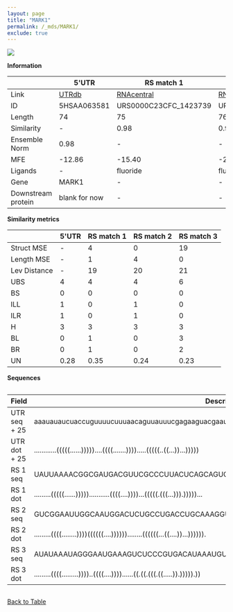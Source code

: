 ```yaml
---
layout: page
title: "MARK1"
permalink: /_mds/MARK1/
exclude: true
---
```




![](../../alns_9.28.22/aln_5HSAA063581_0.999.png?raw=true)


**Information**

| | 5'UTR       | RS match 1   | RS match 2  | RS match 3 |
| ---- | ----------- | ----------- | ----------- | ----------- |
| Link | <a href="http://utrdb.ba.itb.cnr.it/getutr/5HSAA063581/1" target="_blank" rel="noopener noreferrer">UTRdb</a>   | <a href="https://rnacentral.org/rna/URS0000C23CFC/1423739" target="_blank" rel="noopener noreferrer">RNAcentral</a>     |<a href="https://rnacentral.org/rna/URS0000C455B1/1231351" target="_blank" rel="noopener noreferrer">RNAcentral</a>  | <a href="https://rnacentral.org/rna/URS0002300B5C/137838" target="_blank" rel="noopener noreferrer">RNAcentral</a>   |
| ID | 5HSAA063581     | URS0000C23CFC_1423739     | URS0000C455B1_1231351     | URS0002300B5C_137838     |
| Length | 74     |  75    | 76   |  74    |
| Similarity | - | 0.98 | 0.97 | 0.97 |
| Ensemble Norm | 0.98 | - | - | - |
| MFE | -12.86 | -15.40 | -24.21 | -10.21 |
| Ligands | - | fluoride | fluoride | fluoride |
| Gene | MARK1 | - | - | - |
| Downstream protein | blank for now    |    -    | -  | - |


**Similarity metrics**

| | 5'UTR       | RS match 1   | RS match 2  | RS match 3 |
| ---- | ----------- | ----------- | ----------- | ----------- |
| Struct MSE | - | 4 | 0 | 19 |
| Length MSE | - | 1 | 4 | 0 |
| Lev Distance | - | 19 | 20 | 21 |
| UBS| 4 | 4 | 4 | 6 |
| BS | 0 | 0 | 0 | 0 |
| ILL | 1 | 0 | 1 | 0 |
| ILR | 1 | 0 | 1 | 0 |
| H | 3 | 3 | 3 | 3 |
| BL | 0 | 1 | 0 | 3 |
| BR | 0 | 1 | 0 | 2 |
| UN | 0.28 | 0.35 | 0.24 | 0.23 |

**Sequences**


<div style="overflow-x:auto;">

<table>
<colgroup>
<col width="30%" />
<col width="70%" />
</colgroup>
<thead>
<tr class="header">
<th>Field</th>
<th>Description</th>
</tr>
</thead>
<tbody>
<tr>
<td markdown="span">UTR seq + 25 </td>
<td markdown="span"> aaauauaucuaccuguuuucuuuaacaguuauuucgagaaguacgaauaATGTCGGCCCGGACGCCATTGCCGA </td>
</tr>
<tr>
<td markdown="span">UTR dot + 25  </td>
<td markdown="span"> ............(((((......)))))....((((.......)))).....(((((..((...))...)))))
</td>
</tr>


<tr>
<td markdown="span">RS 1 seq </td>
<td markdown="span"> UAUUAAAACGGCGAUGACGUUCGCCCUUACUCAGCAGUGUUAACACACCAAAGAGUUGAUGACGUCUACUUUAAC
</td>
</tr>


<tr>
<td markdown="span">RS 1 dot </td>
<td markdown="span"> .........(((((......)))))...........((((....))))...(((((.(((...))).)))))...
</td>
</tr>


<tr>
<td markdown="span">RS 2 seq </td>
<td markdown="span"> GUCGGAAUUGGCAAUGGACUCUGCCUGACCUGCAAAGGUCGAACCGCCCGCGAGGGCUGAUGAUUCCUACCUCGCC
</td>
</tr>


<tr>
<td markdown="span">RS 2 dot </td>
<td markdown="span"> .........((((........))))((((((....))))))........((((((...((....))...)))))).
</td>
</tr>


<tr>
<td markdown="span">RS 3 seq </td>
<td markdown="span"> AUAUAAAUAGGGAAUGAAAGUCUCCCGUGACAUAAAUGUCUAAACCGCUAUAUGCUGAUGACUUCUGUAAUUGC
</td>
</tr>


<tr>
<td markdown="span">RS 3 dot </td>
<td markdown="span"> .........((((.........))))..((((....))))......((.((.(((.((.....)).))))).))
</td>
</tr>

</tbody>
</table>


</div>


[Back to Table](../../display)
